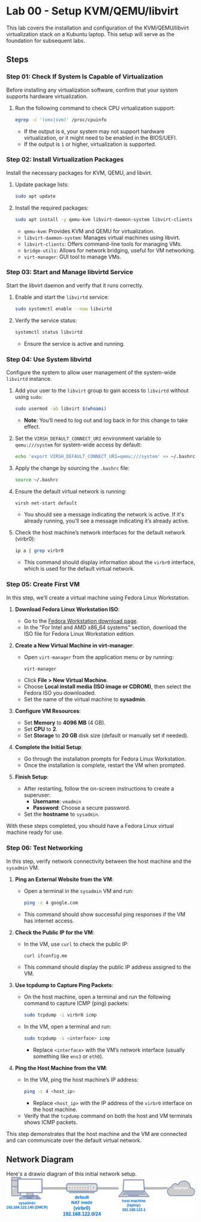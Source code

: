 # Lab 00 - Setup KVM/QEMU/libvirt

This lab covers the installation and configuration of the KVM/QEMU/libvirt virtualization stack on a Kubuntu laptop. This setup will serve as the foundation for subsequent labs.

## Steps

### Step 01: Check If System Is Capable of Virtualization
Before installing any virtualization software, confirm that your system supports hardware virtualization.

1. Run the following command to check CPU virtualization support:
   ```bash
   egrep -c '(vmx|svm)' /proc/cpuinfo
   ```
   - If the output is `0`, your system may not support hardware virtualization, or it might need to be enabled in the BIOS/UEFI.
   - If the output is `1` or higher, virtualization is supported.

### Step 02: Install Virtualization Packages
Install the necessary packages for KVM, QEMU, and libvirt.

1. Update package lists:
   ```bash
   sudo apt update
   ```
2. Install the required packages:
   ```bash
   sudo apt install -y qemu-kvm libvirt-daemon-system libvirt-clients bridge-utils virt-manager
   ```
   - `qemu-kvm`: Provides KVM and QEMU for virtualization.
   - `libvirt-daemon-system`: Manages virtual machines using libvirt.
   - `libvirt-clients`: Offers command-line tools for managing VMs.
   - `bridge-utils`: Allows for network bridging, useful for VM networking.
   - `virt-manager`: GUI tool to manage VMs.

### Step 03: Start and Manage libvirtd Service
Start the libvirt daemon and verify that it runs correctly.

1. Enable and start the `libvirtd` service:
   ```bash
   sudo systemctl enable --now libvirtd
   ```
2. Verify the service status:
   ```bash
   systemctl status libvirtd
   ```
   - Ensure the service is active and running.

### Step 04: Use System libvirtd
Configure the system to allow user management of the system-wide `libvirtd` instance.

1. Add your user to the `libvirt` group to gain access to `libvirtd` without using `sudo`:
   ```bash
   sudo usermod -aG libvirt $(whoami)
   ```
   - **Note**: You’ll need to log out and log back in for this change to take effect.

2. Set the `VIRSH_DEFAULT_CONNECT_URI` environment variable to `qemu:///system` for system-wide access by default:
   ```bash
   echo 'export VIRSH_DEFAULT_CONNECT_URI=qemu:///system' >> ~/.bashrc
   ```

3. Apply the change by sourcing the `.bashrc` file:
   ```bash
   source ~/.bashrc
   ```

4. Ensure the default virtual network is running:
   ```bash
   virsh net-start default
   ```
   - You should see a message indicating the network is active. If it's already running, you’ll see a message indicating it’s already active.

5. Check the host machine’s network interfaces for the default network (virbr0):
   ```bash
   ip a | grep virbr0
   ```
   - This command should display information about the `virbr0` interface, which is used for the default virtual network.

### Step 05: Create First VM

In this step, we’ll create a virtual machine using Fedora Linux Workstation.

1. **Download Fedora Linux Workstation ISO**:
   - Go to the [Fedora Workstation download page](https://fedoraproject.org/workstation/download).
   - In the "For Intel and AMD x86_64 systems" section, download the ISO file for Fedora Linux Workstation edition.

2. **Create a New Virtual Machine in virt-manager**:
   - Open `virt-manager` from the application menu or by running:
     ```bash
     virt-manager
     ```
   - Click **File > New Virtual Machine**.
   - Choose **Local install media (ISO image or CDROM)**, then select the Fedora ISO you downloaded.
   - Set the name of the virtual machine to **sysadmin**.

3. **Configure VM Resources**:
   - Set **Memory** to **4096 MB** (4 GB).
   - Set **CPU** to **2**.
   - Set **Storage** to **20 GB** disk size (default or manually set if needed).

4. **Complete the Initial Setup**:
   - Go through the installation prompts for Fedora Linux Workstation.
   - Once the installation is complete, restart the VM when prompted.

5. **Finish Setup**:
   - After restarting, follow the on-screen instructions to create a superuser:
     - **Username**: `vmadmin`
     - **Password**: Choose a secure password.
   - Set the **hostname** to `sysadmin`.

With these steps completed, you should have a Fedora Linux virtual machine ready for use.

### Step 06: Test Networking

In this step, verify network connectivity between the host machine and the `sysadmin` VM.

1. **Ping an External Website from the VM**:
   - Open a terminal in the `sysadmin` VM and run:
     ```bash
     ping -c 4 google.com
     ```
   - This command should show successful ping responses if the VM has internet access.

2. **Check the Public IP for the VM**:
   - In the VM, use `curl` to check the public IP:
     ```bash
     curl ifconfig.me
     ```
   - This command should display the public IP address assigned to the VM.

3. **Use tcpdump to Capture Ping Packets**:
   - On the host machine, open a terminal and run the following command to capture ICMP (ping) packets:
     ```bash
     sudo tcpdump -i virbr0 icmp
     ```
   - In the VM, open a terminal and run:
     ```bash
     sudo tcpdump -i <interface> icmp
     ```
     - Replace `<interface>` with the VM’s network interface (usually something like `ens3` or `eth0`).

4. **Ping the Host Machine from the VM**:
   - In the VM, ping the host machine’s IP address:
     ```bash
     ping -c 4 <host_ip>
     ```
     - Replace `<host_ip>` with the IP address of the `virbr0` interface on the host machine.
   - Verify that the `tcpdump` command on both the host and VM terminals shows ICMP packets.

This step demonstrates that the host machine and the VM are connected and can communicate over the default virtual network.

## Network Diagram
Here's a drawio diagram of this initial network setup.
![network diagram](./network-diagram.drawio.png)
